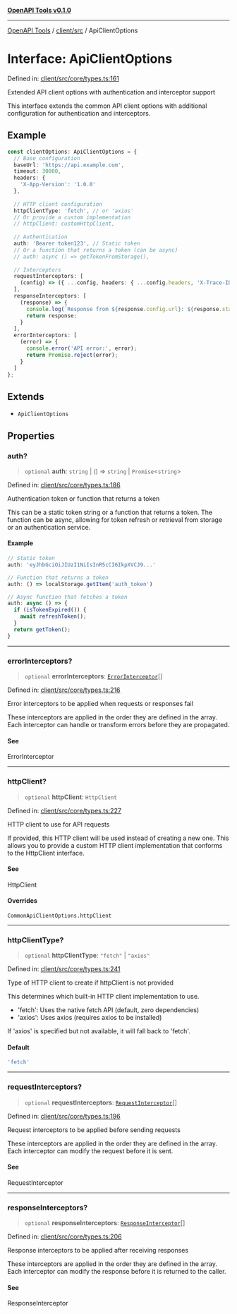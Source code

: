 [**OpenAPI Tools v0.1.0**](../../../README.md)

***

[OpenAPI Tools](../../../modules.md) / [client/src](../README.md) / ApiClientOptions

# Interface: ApiClientOptions

Defined in: [client/src/core/types.ts:161](https://github.com/Arthurmtro/openapi-tools/blob/0ec5b52fff16ef5ddecd361e9df5c625e089b42f/packages/client/src/core/types.ts#L161)

Extended API client options with authentication and interceptor support

This interface extends the common API client options with additional
configuration for authentication and interceptors.

## Example

```typescript
const clientOptions: ApiClientOptions = {
  // Base configuration
  baseUrl: 'https://api.example.com',
  timeout: 30000,
  headers: {
    'X-App-Version': '1.0.0'
  },
  
  // HTTP client configuration
  httpClientType: 'fetch', // or 'axios'
  // Or provide a custom implementation
  // httpClient: customHttpClient,
  
  // Authentication
  auth: 'Bearer token123', // Static token
  // Or a function that returns a token (can be async)
  // auth: async () => getTokenFromStorage(),
  
  // Interceptors
  requestInterceptors: [
    (config) => ({ ...config, headers: { ...config.headers, 'X-Trace-ID': generateTraceId() } })
  ],
  responseInterceptors: [
    (response) => {
      console.log(`Response from ${response.config.url}: ${response.status}`);
      return response;
    }
  ],
  errorInterceptors: [
    (error) => {
      console.error('API error:', error);
      return Promise.reject(error);
    }
  ]
};
```

## Extends

- `ApiClientOptions`

## Properties

### auth?

> `optional` **auth**: `string` \| () => `string` \| `Promise`\<`string`\>

Defined in: [client/src/core/types.ts:186](https://github.com/Arthurmtro/openapi-tools/blob/0ec5b52fff16ef5ddecd361e9df5c625e089b42f/packages/client/src/core/types.ts#L186)

Authentication token or function that returns a token

This can be a static token string or a function that returns a token.
The function can be async, allowing for token refresh or retrieval from
storage or an authentication service.

#### Example

```typescript
// Static token
auth: 'eyJhbGciOiJIUzI1NiIsInR5cCI6IkpXVCJ9...'

// Function that returns a token
auth: () => localStorage.getItem('auth_token')

// Async function that fetches a token
auth: async () => {
  if (isTokenExpired()) {
    await refreshToken();
  }
  return getToken();
}
```

***

### errorInterceptors?

> `optional` **errorInterceptors**: [`ErrorInterceptor`](../type-aliases/ErrorInterceptor.md)[]

Defined in: [client/src/core/types.ts:216](https://github.com/Arthurmtro/openapi-tools/blob/0ec5b52fff16ef5ddecd361e9df5c625e089b42f/packages/client/src/core/types.ts#L216)

Error interceptors to be applied when requests or responses fail

These interceptors are applied in the order they are defined in the array.
Each interceptor can handle or transform errors before they are propagated.

#### See

ErrorInterceptor

***

### httpClient?

> `optional` **httpClient**: `HttpClient`

Defined in: [client/src/core/types.ts:227](https://github.com/Arthurmtro/openapi-tools/blob/0ec5b52fff16ef5ddecd361e9df5c625e089b42f/packages/client/src/core/types.ts#L227)

HTTP client to use for API requests

If provided, this HTTP client will be used instead of creating a new one.
This allows you to provide a custom HTTP client implementation that
conforms to the HttpClient interface.

#### See

HttpClient

#### Overrides

`CommonApiClientOptions.httpClient`

***

### httpClientType?

> `optional` **httpClientType**: `"fetch"` \| `"axios"`

Defined in: [client/src/core/types.ts:241](https://github.com/Arthurmtro/openapi-tools/blob/0ec5b52fff16ef5ddecd361e9df5c625e089b42f/packages/client/src/core/types.ts#L241)

Type of HTTP client to create if httpClient is not provided

This determines which built-in HTTP client implementation to use.

- 'fetch': Uses the native fetch API (default, zero dependencies)
- 'axios': Uses axios (requires axios to be installed)

If 'axios' is specified but not available, it will fall back to 'fetch'.

#### Default

```ts
'fetch'
```

***

### requestInterceptors?

> `optional` **requestInterceptors**: [`RequestInterceptor`](../type-aliases/RequestInterceptor.md)[]

Defined in: [client/src/core/types.ts:196](https://github.com/Arthurmtro/openapi-tools/blob/0ec5b52fff16ef5ddecd361e9df5c625e089b42f/packages/client/src/core/types.ts#L196)

Request interceptors to be applied before sending requests

These interceptors are applied in the order they are defined in the array.
Each interceptor can modify the request before it is sent.

#### See

RequestInterceptor

***

### responseInterceptors?

> `optional` **responseInterceptors**: [`ResponseInterceptor`](../type-aliases/ResponseInterceptor.md)[]

Defined in: [client/src/core/types.ts:206](https://github.com/Arthurmtro/openapi-tools/blob/0ec5b52fff16ef5ddecd361e9df5c625e089b42f/packages/client/src/core/types.ts#L206)

Response interceptors to be applied after receiving responses

These interceptors are applied in the order they are defined in the array.
Each interceptor can modify the response before it is returned to the caller.

#### See

ResponseInterceptor
